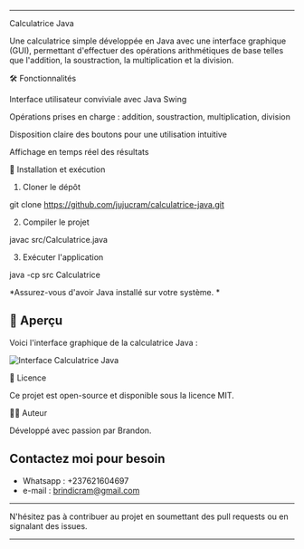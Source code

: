 


---

Calculatrice Java

Une calculatrice simple développée en Java avec une interface graphique (GUI), permettant d'effectuer des opérations arithmétiques de base telles que l'addition, la soustraction, la multiplication et la division. 

🛠️ Fonctionnalités

Interface utilisateur conviviale avec Java Swing

Opérations prises en charge : addition, soustraction, multiplication, division

Disposition claire des boutons pour une utilisation intuitive

Affichage en temps réel des résultats 






🚀 Installation et exécution

1. Cloner le dépôt 

git clone https://github.com/jujucram/calculatrice-java.git





2. Compiler le projet 

javac src/Calculatrice.java





3. Exécuter l'application 

java -cp src Calculatrice





*Assurez-vous d'avoir Java installé sur votre système. *

## 📸 Aperçu

Voici l'interface graphique de la calculatrice Java :

![Interface Calculatrice Java](./calculatrice-java-gui.png)



  

📄 Licence

Ce projet est open-source et disponible sous la licence MIT. 




👨‍💻 Auteur

Développé avec passion par Brandon. 

 ## Contactez moi pour besoin 
 - Whatsapp : +237621604697
 - e-mail : brindicram@gmail.com 
---

N'hésitez pas à contribuer au projet en soumettant des pull requests ou en signalant des issues. 

---

